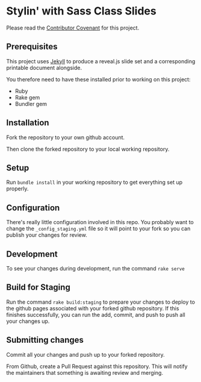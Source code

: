 # Stylin' with Sass Class Slides

Please read the [Contributor Covenant](CONTRIBUTOR_COVENANT.md) for
this project.

## Prerequisites

This project uses [Jekyll](https://jekyllrb.com) to produce a
reveal.js slide set and a corresponding printable document alongside.

You therefore need to have these installed prior to working on this
project:

* Ruby
* Rake gem
* Bundler gem

## Installation

Fork the repository to your own github account.

Then clone the forked repository to your local working repository.

## Setup

Run `bundle install` in your working repository to get everything set
up properly.

## Configuration

There's really little configuration involved in this repo. You
probably want to change the `_config_staging.yml` file so it will point
to your fork so you can publish your changes for review.

## Development

To see your changes during development, run the command `rake serve`

## Build for Staging

Run the command `rake build:staging` to prepare your changes to deploy
to the github pages associated with your forked github repository. If
this finishes successfully, you can run the add, commit, and push to
push all your changes up.

## Submitting changes

Commit all your changes and push up to your forked repository.

From Github, create a Pull Request against this repository. This will
notify the maintainers that something is awaiting review and merging.
